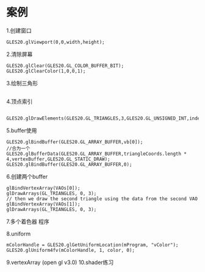 # 案例

1.创建窗口
```
GLES20.glViewport(0,0,width,height);
```
2.清除屏幕
```
GLES20.glClear(GLES20.GL_COLOR_BUFFER_BIT);
GLES20.glClearColor(1,0,0,1);
```
3.绘制三角形
```

```
4.顶点索引
````
 GLES20.glDrawElements(GLES20.GL_TRIANGLES,3,GLES20.GL_UNSIGNED_INT,indexBuffer);
````
5.buffer使用
```
GLES20.glBindBuffer(GLES20.GL_ARRAY_BUFFER,vb[0]);
//合为一个
GLES20.glBufferData(GLES20.GL_ARRAY_BUFFER,triangleCoords.length * 4,vertexBuffer,GLES20.GL_STATIC_DRAW);
GLES20.glBindBuffer(GLES20.GL_ARRAY_BUFFER,0);
```
6.创建两个buffer
```
glBindVertexArray(VAOs[0]);
glDrawArrays(GL_TRIANGLES, 0, 3);
// then we draw the second triangle using the data from the second VAO
glBindVertexArray(VAOs[1]);
glDrawArrays(GL_TRIANGLES, 0, 3);
```
7.多个着色器  程序

8.uniform
```
mColorHandle = GLES20.glGetUniformLocation(mProgram, "vColor");
GLES20.glUniform4fv(mColorHandle, 1, color, 0);
```
9.vertexArray (open gl v3.0)
10.shader练习


























